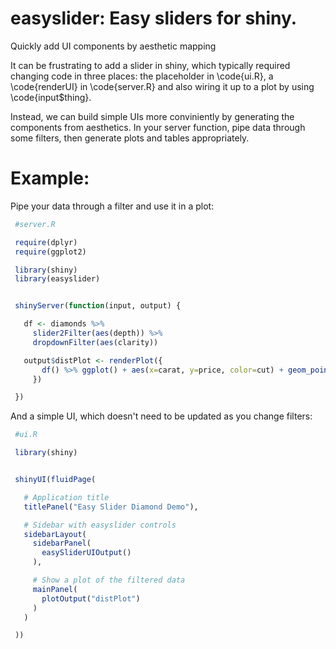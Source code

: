 # easyslider: Easy sliders for shiny.

Quickly add UI components by aesthetic mapping

  It can be frustrating to add a slider in shiny, which typically required changing
code in three places: the placeholder in \code{ui.R},
a \code{renderUI} in \code{server.R} and also wiring it
up to a plot by using \code{input$thing}.

  Instead, we can build simple UIs more conviniently by
generating the components from aesthetics. In your server
function, pipe data through some filters, then generate
plots and tables appropriately.

# Example:

Pipe your data through a filter and use it in a plot:

```r
 #server.R

 require(dplyr)
 require(ggplot2)

 library(shiny)
 library(easyslider)


 shinyServer(function(input, output) {

   df <- diamonds %>%
     slider2Filter(aes(depth)) %>%
     dropdownFilter(aes(clarity))

   output$distPlot <- renderPlot({
       df() %>% ggplot() + aes(x=carat, y=price, color=cut) + geom_point()
     })

 })

```

And a simple UI, which doesn't need to be updated as you change filters:


```r
 #ui.R

 library(shiny)


 shinyUI(fluidPage(

   # Application title
   titlePanel("Easy Slider Diamond Demo"),

   # Sidebar with easyslider controls
   sidebarLayout(
     sidebarPanel(
       easySliderUIOutput()
     ),

     # Show a plot of the filtered data
     mainPanel(
       plotOutput("distPlot")
     )
   )

 ))



```
